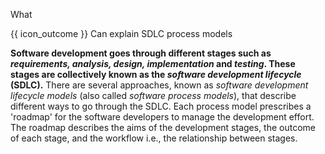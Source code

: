 <span id="title">What</span>

<span id="prereqs"></span>

<span id="outcomes">{{ icon_outcome }} Can explain SDLC process models</span>

<div id="body">

**Software development goes through different stages such as _requirements, analysis, design, implementation_ and _testing_. These stages are collectively known as the _software development lifecycle_ (SDLC).** There are several approaches, known as _software development lifecycle models_ (also called _software process models_), that describe different ways to go through the SDLC. Each process model prescribes a 'roadmap' for the software developers to manage the development effort. The roadmap describes the aims of the development stages, the outcome of each stage, and the workflow i.e., the relationship between stages.

</div>

<div id="extras">
</div>
